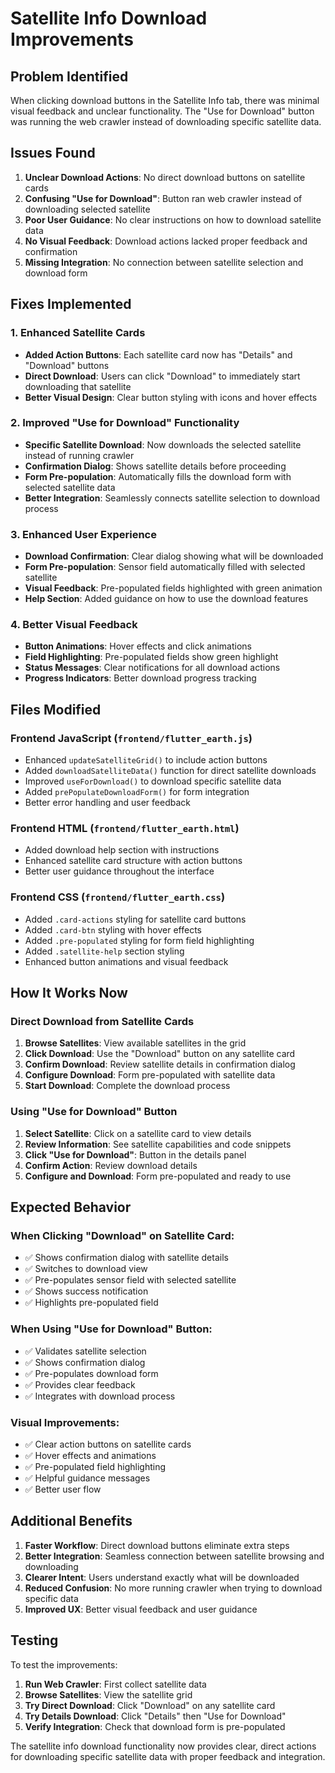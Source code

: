 # Satellite Info Download Improvements

## Problem Identified

When clicking download buttons in the Satellite Info tab, there was minimal visual feedback and unclear functionality. The "Use for Download" button was running the web crawler instead of downloading specific satellite data.

## Issues Found

1. **Unclear Download Actions**: No direct download buttons on satellite cards
2. **Confusing "Use for Download"**: Button ran web crawler instead of downloading selected satellite
3. **Poor User Guidance**: No clear instructions on how to download satellite data
4. **No Visual Feedback**: Download actions lacked proper feedback and confirmation
5. **Missing Integration**: No connection between satellite selection and download form

## Fixes Implemented

### 1. Enhanced Satellite Cards
- **Added Action Buttons**: Each satellite card now has "Details" and "Download" buttons
- **Direct Download**: Users can click "Download" to immediately start downloading that satellite
- **Better Visual Design**: Clear button styling with icons and hover effects

### 2. Improved "Use for Download" Functionality
- **Specific Satellite Download**: Now downloads the selected satellite instead of running crawler
- **Confirmation Dialog**: Shows satellite details before proceeding
- **Form Pre-population**: Automatically fills the download form with selected satellite data
- **Better Integration**: Seamlessly connects satellite selection to download process

### 3. Enhanced User Experience
- **Download Confirmation**: Clear dialog showing what will be downloaded
- **Form Pre-population**: Sensor field automatically filled with selected satellite
- **Visual Feedback**: Pre-populated fields highlighted with green animation
- **Help Section**: Added guidance on how to use the download features

### 4. Better Visual Feedback
- **Button Animations**: Hover effects and click animations
- **Field Highlighting**: Pre-populated fields show green highlight
- **Status Messages**: Clear notifications for all download actions
- **Progress Indicators**: Better download progress tracking

## Files Modified

### Frontend JavaScript (`frontend/flutter_earth.js`)
- Enhanced `updateSatelliteGrid()` to include action buttons
- Added `downloadSatelliteData()` function for direct satellite downloads
- Improved `useForDownload()` to download specific satellite data
- Added `prePopulateDownloadForm()` for form integration
- Better error handling and user feedback

### Frontend HTML (`frontend/flutter_earth.html`)
- Added download help section with instructions
- Enhanced satellite card structure with action buttons
- Better user guidance throughout the interface

### Frontend CSS (`frontend/flutter_earth.css`)
- Added `.card-actions` styling for satellite card buttons
- Added `.card-btn` styling with hover effects
- Added `.pre-populated` styling for form field highlighting
- Added `.satellite-help` section styling
- Enhanced button animations and visual feedback

## How It Works Now

### Direct Download from Satellite Cards
1. **Browse Satellites**: View available satellites in the grid
2. **Click Download**: Use the "Download" button on any satellite card
3. **Confirm Download**: Review satellite details in confirmation dialog
4. **Configure Download**: Form pre-populated with satellite data
5. **Start Download**: Complete the download process

### Using "Use for Download" Button
1. **Select Satellite**: Click on a satellite card to view details
2. **Review Information**: See satellite capabilities and code snippets
3. **Click "Use for Download"**: Button in the details panel
4. **Confirm Action**: Review download details
5. **Configure and Download**: Form pre-populated and ready to use

## Expected Behavior

### When Clicking "Download" on Satellite Card:
- ✅ Shows confirmation dialog with satellite details
- ✅ Switches to download view
- ✅ Pre-populates sensor field with selected satellite
- ✅ Shows success notification
- ✅ Highlights pre-populated field

### When Using "Use for Download" Button:
- ✅ Validates satellite selection
- ✅ Shows confirmation dialog
- ✅ Pre-populates download form
- ✅ Provides clear feedback
- ✅ Integrates with download process

### Visual Improvements:
- ✅ Clear action buttons on satellite cards
- ✅ Hover effects and animations
- ✅ Pre-populated field highlighting
- ✅ Helpful guidance messages
- ✅ Better user flow

## Additional Benefits

1. **Faster Workflow**: Direct download buttons eliminate extra steps
2. **Better Integration**: Seamless connection between satellite browsing and downloading
3. **Clearer Intent**: Users understand exactly what will be downloaded
4. **Reduced Confusion**: No more running crawler when trying to download specific data
5. **Improved UX**: Better visual feedback and user guidance

## Testing

To test the improvements:
1. **Run Web Crawler**: First collect satellite data
2. **Browse Satellites**: View the satellite grid
3. **Try Direct Download**: Click "Download" on any satellite card
4. **Try Details Download**: Click "Details" then "Use for Download"
5. **Verify Integration**: Check that download form is pre-populated

The satellite info download functionality now provides clear, direct actions for downloading specific satellite data with proper feedback and integration. 
